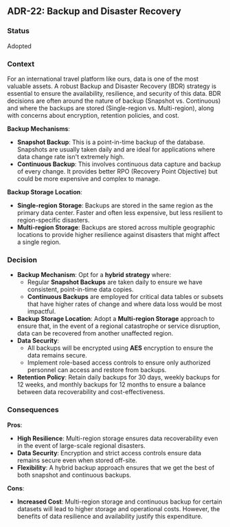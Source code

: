 ## ADR-22: Backup and Disaster Recovery

### Status
Adopted

### Context
For an international travel platform like ours, data is one of the most valuable assets. A robust Backup and Disaster Recovery (BDR) strategy is essential to ensure the availability, resilience, and security of this data. BDR decisions are often around the nature of backup (Snapshot vs. Continuous) and where the backups are stored (Single-region vs. Multi-region), along with concerns about encryption, retention policies, and cost.

**Backup Mechanisms**:
- **Snapshot Backup**: This is a point-in-time backup of the database. Snapshots are usually taken daily and are ideal for applications where data change rate isn't extremely high.
- **Continuous Backup**: This involves continuous data capture and backup of every change. It provides better RPO (Recovery Point Objective) but could be more expensive and complex to manage.

**Backup Storage Location**:
- **Single-region Storage**: Backups are stored in the same region as the primary data center. Faster and often less expensive, but less resilient to region-specific disasters.
- **Multi-region Storage**: Backups are stored across multiple geographic locations to provide higher resilience against disasters that might affect a single region.

### Decision
- **Backup Mechanism**: Opt for a **hybrid strategy** where:
    - Regular **Snapshot Backups** are taken daily to ensure we have consistent, point-in-time data copies.
    - **Continuous Backups** are employed for critical data tables or subsets that have higher rates of change and where data loss would be most impactful.
- **Backup Storage Location**: Adopt a **Multi-region Storage** approach to ensure that, in the event of a regional catastrophe or service disruption, data can be recovered from another unaffected region.
- **Data Security**:
    - All backups will be encrypted using **AES** encryption to ensure the data remains secure.
    - Implement role-based access controls to ensure only authorized personnel can access and restore from backups.
- **Retention Policy**: Retain daily backups for 30 days, weekly backups for 12 weeks, and monthly backups for 12 months to ensure a balance between data recoverability and cost-effectiveness.

### Consequences
**Pros**:
- **High Resilience**: Multi-region storage ensures data recoverability even in the event of large-scale regional disasters.
- **Data Security**: Encryption and strict access controls ensure data remains secure even when stored off-site.
- **Flexibility**: A hybrid backup approach ensures that we get the best of both snapshot and continuous backups.

**Cons**:
- **Increased Cost**: Multi-region storage and continuous backup for certain datasets will lead to higher storage and operational costs. However, the benefits of data resilience and availability justify this expenditure.

